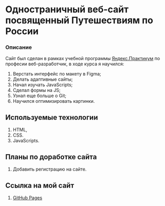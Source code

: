 # Одностраничный веб-сайт посвященный Путешествиям по России

### Описание

Сайт был сделан в рамках учебной программы [Яндекс.Практикум](https://praktikum.yandex.ru) по професии веб-разработчик, в ходе курса я научился:

1. Верстать интерфейс по макету в Figma;
2. Делать адаптивные сайты;
3. Начал изучать JavaScripts;
4. Сделал формы на JS;
5. Узнал еще больше о Git;
6. Научился оптимизировать картинки.

## Используемые технологии

1. HTML,
2. CSS.
3. JavaScripts.

## Планы по доработке сайта

1. Добавить регистрацию на сайте.

## Ссылка на мой сайт

1. [GitHub Pages](https://offsnake1.github.io/mesto/)
